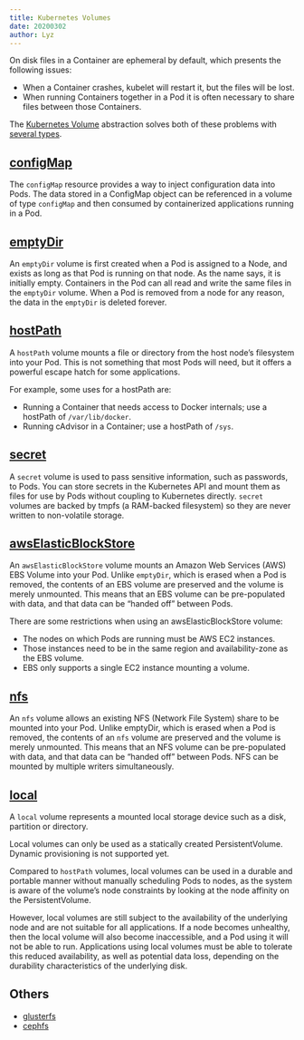 ```yaml
---
title: Kubernetes Volumes
date: 20200302
author: Lyz
---
```


On disk files in a Container are ephemeral by default, which presents the
following issues:

* When a Container crashes, kubelet will restart it, but the files will be lost.
* When running Containers together in a Pod it is often necessary to share files
  between those Containers.

The [Kubernetes Volume](https://kubernetes.io/docs/concepts/storage/volumes/)
abstraction solves both of these problems with [several
types](https://kubernetes.io/docs/concepts/storage/volumes/#types-of-volumes).

## [configMap](https://kubernetes.io/docs/tasks/configure-pod-container/configure-pod-configmap/)

The `configMap` resource provides a way to inject configuration data into Pods.
The data stored in a ConfigMap object can be referenced in a volume of type
`configMap` and then consumed by containerized applications running in a Pod.

## [emptyDir](https://kubernetes.io/docs/concepts/storage/volumes/#emptydir)

An `emptyDir` volume is first created when a Pod is assigned to a Node, and exists
as long as that Pod is running on that node. As the name says, it is initially
empty. Containers in the Pod can all read and write the same files in the
`emptyDir` volume. When a Pod is removed from a node for any reason, the data in
the `emptyDir` is deleted forever.

## [hostPath](https://kubernetes.io/docs/concepts/storage/volumes/#hostpath)

A `hostPath` volume mounts a file or directory from the host node’s filesystem
into your Pod. This is not something that most Pods will need, but it offers
a powerful escape hatch for some applications.

For example, some uses for a hostPath are:

* Running a Container that needs access to Docker internals; use a hostPath of
  `/var/lib/docker`.
* Running cAdvisor in a Container; use a hostPath of `/sys`.

## [secret](https://kubernetes.io/docs/user-guide/secrets)

A `secret` volume is used to pass sensitive information, such as passwords, to
Pods. You can store secrets in the Kubernetes API and mount them as files for
use by Pods without coupling to Kubernetes directly. `secret` volumes are backed
by tmpfs (a RAM-backed filesystem) so they are never written to non-volatile
storage.

## [awsElasticBlockStore](https://kubernetes.io/docs/concepts/storage/volumes/#awselasticblockstore)

An `awsElasticBlockStore` volume mounts an Amazon Web Services (AWS) EBS Volume
into your Pod. Unlike `emptyDir`, which is erased when a Pod is removed, the
contents of an EBS volume are preserved and the volume is merely unmounted. This
means that an EBS volume can be pre-populated with data, and that data can be
“handed off” between Pods.

There are some restrictions when using an awsElasticBlockStore volume:

* The nodes on which Pods are running must be AWS EC2 instances.
* Those instances need to be in the same region and availability-zone as the EBS
  volume.
* EBS only supports a single EC2 instance mounting a volume.

## [nfs](https://kubernetes.io/docs/concepts/storage/volumes/#nfs)

An `nfs` volume allows an existing NFS (Network File System) share to be mounted
into your Pod. Unlike emptyDir, which is erased when a Pod is removed, the
contents of an `nfs` volume are preserved and the volume is merely unmounted. This
means that an NFS volume can be pre-populated with data, and that data can be
“handed off” between Pods. NFS can be mounted by multiple writers
simultaneously.

## [local](https://kubernetes.io/docs/concepts/storage/volumes/#local)

A `local` volume represents a mounted local storage device such as a disk,
partition or directory.

Local volumes can only be used as a statically created PersistentVolume. Dynamic
provisioning is not supported yet.

Compared to `hostPath` volumes, local volumes can be used in a durable and
portable manner without manually scheduling Pods to nodes, as the system is
aware of the volume’s node constraints by looking at the node affinity on the
PersistentVolume.

However, local volumes are still subject to the availability of the underlying
node and are not suitable for all applications. If a node becomes unhealthy,
then the local volume will also become inaccessible, and a Pod using it will not
be able to run. Applications using local volumes must be able to tolerate this
reduced availability, as well as potential data loss, depending on the
durability characteristics of the underlying disk.

## Others

* [glusterfs](https://kubernetes.io/docs/concepts/storage/volumes/#glusterfs)
* [cephfs](https://kubernetes.io/docs/concepts/storage/volumes/#cephfs)

